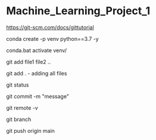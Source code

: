 # Machine_Learning_Project_1

https://git-scm.com/docs/gittutorial

conda create -p venv python==3.7 -y

conda.bat activate venv/

git add file1 file2 ..

git add . - adding all files 

git status 

git commit -m "message"

git remote -v  

git branch 

git push origin main 



